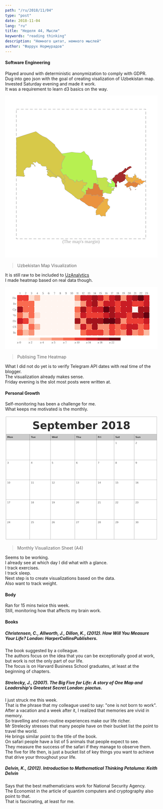 ```yaml
---
path: "/ru/2018/11/04"
type: "post"
date: 2018-11-04
lang: "ru"
title: "Неделя 44, Мысли"
keywords: "reading thinking"
description: "Немного цитат, немного мыслей"
author: "Фаррух Нормурадов"
---
```


#### Software Engineering

Played around with deterministic anonymization to comply with GDPR.  
Dug into geo json with the goal of creating visalization of Uzbekistan map.  
Invested Saturday evening and made it work.  
It was a requirement to learn d3 basics on the way.

![Uzbekistan Map Visualization](../images/2018-11-04-uzb-vis.png)
> Uzbekistan Map Visualization

It is still raw to be included to [UzAnalytics](www.uzbekistananalytics.com)    
I made heatmap based on real data though.

![Publising Time Heatmap](../images/2018-11-04-publ-heatmap.png)
> Publising Time Heatmap  

What I did not do yet is to verify Telegram API dates with real time of the blogger.  
The visualization already makes sense.  
Friday evening is the slot most posts were written at.

#### Personal Growth

Self-monitoring has been a challenge for me.  
What keeps me motivated is the monthly.

![Monthly Visualization Sheet](../images/september.png)
> Monthly Visualization Sheet (A4)  

Seems to be working.  
I already see at which day I did what with a glance.  
I track exercises.  
I track sleep.  
Next step is to create visualizations based on the data.  
Also want to track weight.

#### Body

Ran for 15 mins twice this week.  
Still, monitoring how that affects my brain work.

#### Books

##### Christensen, C., Allworth, J., Dillon, K., (2012). _How Will You Measure Your Life?_ London: HarperCollinsPublishers.

The book suggested by a colleague.  
The authors focus on the idea that you can be exceptionally good at work, but work is not the only part of our life.  
The focus is on Harvard Business School graduates, at least at the beginning of chapters.

##### Strelecky, J., (2007). _The Big Five for Life: A story of One Map and Leadership's Greatest Secret_ London: piactus.

I just struck me this week.  
That is the phrase that my colleague used to say: "one is not born to work".  
After a vacation and a week after it, I realized that memories are vivid in memory.  
So travelling and non-routine experiences make our life richer.  
Mr Strelecky stresses that many people have on their bucket list the point to travel the world.  
He brings similar point to the title of the book.  
On safari people have a list of 5 animals that people expect to see.  
They measure the success of the safari if they manage to observe them.  
The five for life then, is just a bucket list of key things you want to achieve that drive your throughout your life.  

##### Delvin, K., (2012). _Introduction to Mathematical Thinking_ Petaluma: Keith Delvin

Says that the best mathematicians work for National Security Agency.  
The Economist in the article of quantim computers and cryptography also point to that.  
That is fascinating, at least for me.